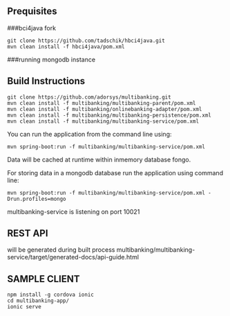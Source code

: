 ## Prequisites

###bci4java fork 
 ```
 git clone https://github.com/tadschik/hbci4java.git
 mvn clean install -f hbci4java/pom.xml
 ```
###running mongodb instance

## Build Instructions

 ```
 git clone https://github.com/adorsys/multibanking.git
 mvn clean install -f multibanking/multibanking-parent/pom.xml
 mvn clean install -f multibanking/onlinebanking-adapter/pom.xml
 mvn clean install -f multibanking/multibanking-persistence/pom.xml
 mvn clean install -f multibanking/multibanking-service/pom.xml
 ```


 You can run the application from the command line using:
```
mvn spring-boot:run -f multibanking/multibanking-service/pom.xml
```
Data will be cached at runtime within inmemory database fongo.

For storing data in a mongodb database run the application using command line:
```
mvn spring-boot:run -f multibanking/multibanking-service/pom.xml -Drun.profiles=mongo
```

multibanking-service is listening on port 10021

## REST API

will be generated during built process
multibanking/multibanking-service/target/generated-docs/api-guide.html

## SAMPLE CLIENT

 ```
 npm install -g cordova ionic
 cd multibanking-app/
 ionic serve
 ```
